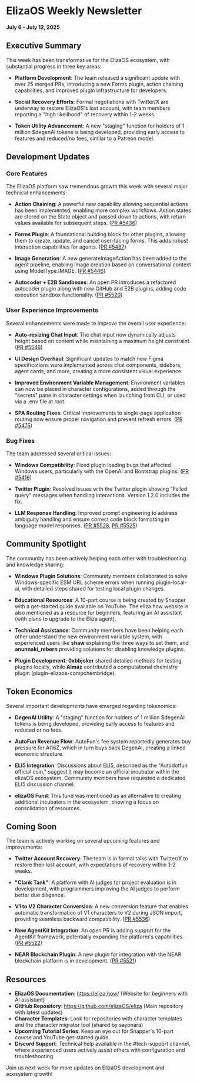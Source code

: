 # ElizaOS Weekly Newsletter
**July 6 - July 12, 2025**

## Executive Summary

This week has been transformative for the ElizaOS ecosystem, with substantial progress in three key areas:

- **Platform Development**: The team released a significant update with over 25 merged PRs, introducing a new Forms plugin, action chaining capabilities, and improved plugin infrastructure for developers.

- **Social Recovery Efforts**: Formal negotiations with Twitter/X are underway to restore ElizaOS's lost account, with team members reporting a "high likelihood" of recovery within 1-2 weeks.

- **Token Utility Advancement**: A new "staging" function for holders of 1 million $degenAI tokens is being developed, providing early access to features and reduced/no fees, similar to a Patreon model.

## Development Updates

### Core Features

The ElizaOS platform saw tremendous growth this week with several major technical enhancements:

- **Action Chaining**: A powerful new capability allowing sequential actions has been implemented, enabling more complex workflows. Action states are stored on the State object and passed down to actions, with return values available for subsequent steps. ([PR #5436](https://github.com/elizaOS/eliza/pull/5436))

- **Forms Plugin**: A foundational building block for other plugins, allowing them to create, update, and cancel user-facing forms. This adds robust interaction capabilities for agents. ([PR #5487](https://github.com/elizaOS/eliza/pull/5487))

- **Image Generation**: A new generateImageAction has been added to the agent pipeline, enabling image creation based on conversational context using ModelType.IMAGE. ([PR #5446](https://github.com/elizaOS/eliza/pull/5446))

- **Autocoder + E2B Sandboxes**: An open PR introduces a refactored autocoder plugin along with new GitHub and E2B plugins, adding code execution sandbox functionality. ([PR #5520](https://github.com/elizaOS/eliza/pull/5520))

### User Experience Improvements

Several enhancements were made to improve the overall user experience:

- **Auto-resizing Chat Input**: The chat input now dynamically adjusts height based on content while maintaining a maximum height constraint. ([PR #5546](https://github.com/elizaOS/eliza/pull/5546))

- **UI Design Overhaul**: Significant updates to match new Figma specifications were implemented across chat components, sidebars, agent cards, and more, creating a more consistent visual experience.

- **Improved Environment Variable Management**: Environment variables can now be placed in character configurations, added through the "secrets" pane in character settings when launching from CLI, or used via a .env file at root.

- **SPA Routing Fixes**: Critical improvements to single-page application routing now ensure proper navigation and prevent refresh errors. ([PR #5475](https://github.com/elizaOS/eliza/pull/5475))

### Bug Fixes

The team addressed several critical issues:

- **Windows Compatibility**: Fixed plugin loading bugs that affected Windows users, particularly with the OpenAI and Bootstrap plugins. ([PR #5416](https://github.com/elizaOS/eliza/pull/5416))

- **Twitter Plugin**: Resolved issues with the Twitter plugin showing "Failed query" messages when handling interactions. Version 1.2.0 includes the fix.

- **LLM Response Handling**: Improved prompt engineering to address ambiguity handling and ensure correct code block formatting in language model responses. ([PR #5528](https://github.com/elizaOS/eliza/pull/5528), [PR #5525](https://github.com/elizaOS/eliza/pull/5525))

## Community Spotlight

The community has been actively helping each other with troubleshooting and knowledge sharing:

- **Windows Plugin Solutions**: Community members collaborated to solve Windows-specific ESM URL scheme errors when running plugin-local-ai, with detailed steps shared for testing local plugin changes.

- **Educational Resources**: A 10-part course is being created by Snapper with a get-started guide available on YouTube. The eliza.how website is also mentioned as a resource for beginners, featuring an AI assistant (with plans to upgrade to the Eliza agent).

- **Technical Assistance**: Community members have been helping each other understand the new environment variable system, with experienced users like **shaw** explaining the three ways to set them, and **anunnaki_reborn** providing solutions for disabling knowledge plugins.

- **Plugin Development**: **0xbbjoker** shared detailed methods for testing plugins locally, while **Almáz** contributed a computational chemistry plugin (plugin-elizaos-compchembridge).

## Token Economics

Several important developments have emerged regarding tokenomics:

- **DegenAI Utility**: A "staging" function for holders of 1 million $degenAI tokens is being developed, providing early access to features and reduced or no fees.

- **AutoFun Revenue Flow**: AutoFun's fee system reportedly generates buy pressure for AI16Z, which in turn buys back DegenAI, creating a linked economic structure.

- **ELI5 Integration**: Discussions about ELI5, described as the "Autodotfun official coin," suggest it may become an official incubator within the elizaOS ecosystem. Community members have requested a dedicated ELI5 discussion channel.

- **elizaOS Fund**: This fund was mentioned as an alternative to creating additional incubators in the ecosystem, showing a focus on consolidation of resources.

## Coming Soon

The team is actively working on several upcoming features and improvements:

- **Twitter Account Recovery**: The team is in formal talks with Twitter/X to restore their lost account, with expectations of recovery within 1-2 weeks.

- **"Clank Tank"**: A platform with AI judges for project evaluation is in development, with programmers improving the AI judges to perform better due diligence.

- **V1 to V2 Character Conversion**: A new conversion feature that enables automatic transformation of V1 characters to V2 during JSON import, providing seamless backward compatibility. ([PR #5536](https://github.com/elizaOS/eliza/pull/5536))

- **New AgentKit Integration**: An open PR is adding support for the AgentKit framework, potentially expanding the platform's capabilities. ([PR #5522](https://github.com/elizaOS/eliza/pull/5522))

- **NEAR Blockchain Plugin**: A new plugin for integration with the NEAR blockchain platform is in development. ([PR #5521](https://github.com/elizaOS/eliza/pull/5521))

## Resources

- **ElizaOS Documentation**: https://eliza.how/ (Website for beginners with AI assistant)
- **GitHub Repository**: https://github.com/elizaOS/eliza (Main repository with latest updates)
- **Character Templates**: Look for repositories with character templates and the character migrator tool (shared by sayonara)
- **Upcoming Tutorial Series**: Keep an eye out for Snapper's 10-part course and YouTube get-started guide
- **Discord Support**: Technical help available in the #tech-support channel, where experienced users actively assist others with configuration and troubleshooting

Join us next week for more updates on ElizaOS development and ecosystem growth!